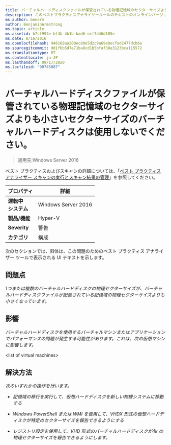 ```yaml
---
title: バーチャルハードディスクファイルが保管されている物理記憶域のセクターサイズよりも小さいセクターサイズのバーチャルハードディスクは使用しないでください。
description: このベストプラクティスアナライザールールのテキストのオンラインバージョン。
ms.author: benarm
author: BenjaminArmstrong
ms.topic: article
ms.assetid: b7cf994e-bf4b-4b1b-bad6-ecf7d46d105e
ms.date: 8/16/2016
ms.openlocfilehash: 946168aa200ec80e5d2c9a69e0ecfad2477dcb6e
ms.sourcegitcommit: dd1fbb5d7e71ba8cd1b5bfaf38e3123bca115572
ms.translationtype: MT
ms.contentlocale: ja-JP
ms.lasthandoff: 09/17/2020
ms.locfileid: "90745887"
---
```

# <a name="avoid-using-virtual-hard-disks-with-a-sector-size-less-than-the-sector-size-of-the-physical-storage-that-stores-the-virtual-hard-disk-file"></a>バーチャルハードディスクファイルが保管されている物理記憶域のセクターサイズよりも小さいセクターサイズのバーチャルハードディスクは使用しないでください。

>適用先:Windows Server 2016

ベスト プラクティスおよびスキャンの詳細については、「[ベスト プラクティス アナライザー スキャンの実行とスキャン結果の管理](https://go.microsoft.com/fwlink/p/?LinkID=223177)」を参照してください。

|プロパティ|詳細|
|-|-|
|**運転中** <br />**システム**|Windows Server 2016|
|**製品/機能**|Hyper-V|
|**Severity**|警告|
|**カテゴリ**|構成|

次のセクションでは、斜体は、この問題のためのベスト プラクティス アナライザー ツールで表示される UI テキストを示します。

## <a name="issue"></a>**問題点**
*1つまたは複数のバーチャルハードディスクの物理セクターサイズが、バーチャルハードディスクファイルが配置されている記憶域の物理セクターサイズよりも小さくなっています。*

## <a name="impact"></a>**影響**
*バーチャルハードディスクを使用するバーチャルマシンまたはアプリケーションでパフォーマンスの問題が発生する可能性があります。これは、次の仮想マシンに影響します。*

\<list of virtual machines>

## <a name="resolution"></a>**解決方法**
*次のいずれかの操作を行います。*

-   *記憶域の移行を実行して、仮想ハードディスクを新しい物理システムに移動する*

-   *Windows PowerShell または WMI を使用して、VHDX 形式の仮想ハードディスクが特定のセクターサイズを報告できるようにする*

-   *レジストリ設定を使用して、VHD 形式のバーチャルハードディスクが4k の物理セクターサイズを報告できるようにします。*




